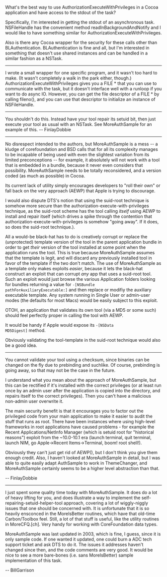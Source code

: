 

What's the best way to use AuthorizationExecuteWithPrivileges in a Cocoa application and have access to the stdout of the task?

Specifically, I'm interested in getting the stdout of an asynchronous task. NSFileHandle has the convenient method readInBackgroundAndNotify and I would like to have something similar for AuthorizationExecuteWithPrivileges.

Also is there any Cocoa wrapper for the security for these calls other than BLAuthentication. BLAuthentication is fine and all, but I'm interested in something that doesn't use shared instances and can be handled in a similar fashion as a NSTask.

----

I wrote a small wrapper for one specific program, and it wasn't too hard to make. (It wasn't completely a walk in the park either, though.) AuthorizationExecuteWithPrivileges gives you a     FILE * that you can use to communicate with the task, but it doesn't interface well with a runloop if you want to do async IO. However, you can get the file descriptor of a     FILE * by calling     fileno(), and you can use that descriptor to initialize an instance of NSFileHandle.

----

You shouldn't do this. Instead have your tool repair its setuid bit, then just execute your tool as usual with an NSTask. See MoreAuthSample for an example of this. -- FinlayDobbie

----

No disrespect intended to the authors, but MoreAuthSample is a mess -- a kludge of corefoundation and BSD calls that for all its complexity
manages to be incapable of being used with even the slightest variation from its limited preconceptions -- for example, it absolutely will not
work with a tool that is embedded in a bundle, because it never even considers that possibility. MoreAuthSample needs to be totally
reconsidered, and a version coded (as much as possible) in Cocoa.

Its current lack of utility simply encourages developers to "roll their own" or fall back on the very approach (AEWP) that Apple is trying to discourage.

I would also dispute DTS's notion that using the suid-root technique is somehow more secure than the authorization-execute-with-privileges
technique, as the suid-root scheme has the tool calling _itself_ using AEWP to install and repair itself (which drives a spike through the contention
that authorization-execute-with-privileges is somehow "going away". If it does, so does the suid-root technique.). 

All a would-be black-hat has to do is creatively corrupt or replace the (unprotected) template version of the tool in the parent application bundle
in order to get _their_ version of the tool installed at some point when the application runs the tool. This is true because MoreAuthSample assumes
that the template is legit, and will discard any previously installed tool in favor of the template if the two don't match. The use of MoreAuthSample
as a template only makes exploits _easier_, because it lets the black-hat construct an exploit that can corrupt _any_ app that uses a suid-root tool.
Such an exploit would just browse the various Application folders looking for bundles returning a value for <code>-[NSBundle pathForAuxiliaryExecutable:]</code> and then replace or modifiy the auxiliary executable template. Any system running in
Single User or admin-user modes (the defaults for most Macs) would be easily subject to this exploit.

OTOH, an application that validates its own tool (via a MD5 or some such) should feel perfectly proper in calling the tool with AEWP. 

It would be handy if Apple would expose its <code>-[NSData MD5Digest]</code> method.

Obviously validating the tool-template in the suid-root technique would also be a good idea.

----

You cannot validate your tool using a checksum, since binaries can be changed on the fly due to prebinding and suchlike. Of course, prebinding is going away, so that may not be the case in the future.

I understand what you mean about the approach of MoreAuthSample, but this can be rectified if it's installed with the correct privileges (or at least run once by an admin user after the application is copied into the directory, and repairs itself to the correct privileges). Then you can't have a malicious non-admin user overwrite it.

The main security benefit is that it encourages you to factor out the privileged code from your main application to make it easier to audit the stuff that runs as root. There have been instances where using high-level frameworks in root applications have caused problems - for example the Recent Applications/NetInfo Manager (which is setuid root for "historical reasons") exploit from the ~10.0-10.1 era (launch terminal, quit terminal, launch NIM, go Apple->Recent Items->Terminal, boom! root shell!).

Obviously they can't just get rid of AEWP(), but I don't think you give them enough credit. Also, I haven't looked at MoreAuthSample in detail, but I was able to quite easily adapt AuthSample to work in ThemeChanger, and MoreAuthSample certainly seems to be a higher level abstraction than that.

-- FinlayDobbie

----

I just spent some quality time today with MoreAuthSample.  It does do a lot of heavy lifting for you, and does illustrate a way to implement the self-repairing-setuid-helper-tool approach, covering a lot of wiggly-niggly issues that one should be concerned with.  It is unfortunate that it is so heavily ensconced in the MoreIsBetter routines, which have that old-time Carbon/Toolbox feel.   Still, a lot of that stuff is useful, like the utility routines in MoreCFQ.[ch].  Very handy for working with CoreFoundation data types.

MoreAuthSample was last updated in 2003, which is fine, I guess, since it is only sample code.  If one wanted it updated, one could burn a ADC tech support ticket and ask DTS to do it.  The issues it addresses haven't changed since then, and the code comments are very good.  It would be nice to see a more bare-bones (i.e. sans MoreIsBetter) sample implementation of this task.


-- BillGarrison
